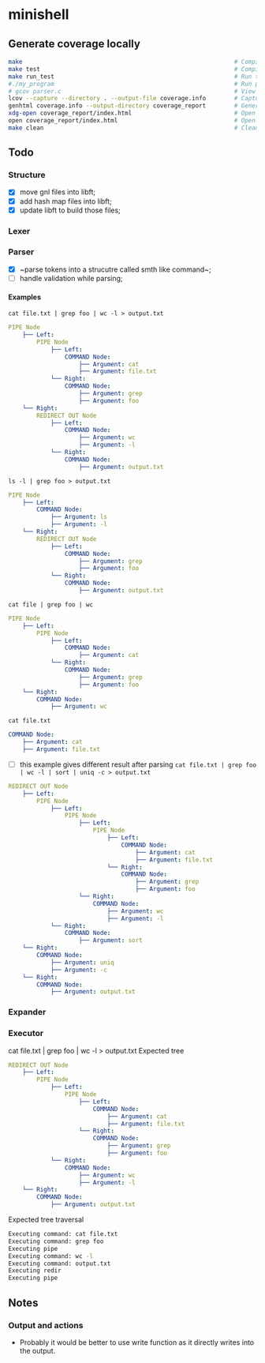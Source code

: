 # minishell

## Generate coverage locally

```bash
make                                                            # Compile with coverage flags
make test                                                       # Compile tests
make run_test                                                   # Run test to generate .gcda files
#./my_program                                                   # Run program or tests
# gcov parser.c                                                 # View line coverage in terminal
lcov --capture --directory . --output-file coverage.info        # Capture coverage data
genhtml coverage.info --output-directory coverage_report        # Generate HTML report
xdg-open coverage_report/index.html                             # Open report
open coverage_report/index.html                                 # Open report (macos)
make clean                                                      # Clean up
```
## Todo

### Structure
- [x] move gnl files into libft;
- [x] add hash map files into libft;
- [x] update libft to build those files;

### Lexer

### Parser
- [x] ~parse tokens into a strucutre called smth like command~;
- [ ] handle validation while parsing;

#### Examples

`cat file.txt | grep foo | wc -l > output.txt`

```yaml
PIPE Node
    ├── Left:
        PIPE Node
            ├── Left:
                COMMAND Node:
                    ├── Argument: cat
                    ├── Argument: file.txt
            └── Right:
                COMMAND Node:
                    ├── Argument: grep
                    ├── Argument: foo
    └── Right:
        REDIRECT OUT Node
            ├── Left:
                COMMAND Node:
                    ├── Argument: wc
                    ├── Argument: -l
            └── Right:
                COMMAND Node:
                    ├── Argument: output.txt
```

`ls -l | grep foo > output.txt`
```yaml
PIPE Node
    ├── Left:
        COMMAND Node:
            ├── Argument: ls
            ├── Argument: -l
    └── Right:
        REDIRECT OUT Node
            ├── Left:
                COMMAND Node:
                    ├── Argument: grep
                    ├── Argument: foo
            └── Right:
                COMMAND Node:
                    ├── Argument: output.txt

```

`cat file | grep foo | wc`
```yaml
PIPE Node
    ├── Left:
        PIPE Node
            ├── Left:
                COMMAND Node:
                    ├── Argument: cat
            └── Right:
                COMMAND Node:
                    ├── Argument: grep
                    ├── Argument: foo
    └── Right:
        COMMAND Node:
            ├── Argument: wc
```

`cat file.txt`
```yaml
COMMAND Node:
    ├── Argument: cat
    ├── Argument: file.txt

```

- [ ] this example gives different result after parsing
`cat file.txt | grep foo | wc -l | sort | uniq -c > output.txt`
```yaml
REDIRECT OUT Node
    ├── Left:
        PIPE Node
            ├── Left:
                PIPE Node
                    ├── Left:
                        PIPE Node
                            ├── Left:
                                COMMAND Node:
                                    ├── Argument: cat
                                    ├── Argument: file.txt
                            └── Right:
                                COMMAND Node:
                                    ├── Argument: grep
                                    ├── Argument: foo
                    └── Right:
                        COMMAND Node:
                            ├── Argument: wc
                            ├── Argument: -l
            └── Right:
                COMMAND Node:
                    ├── Argument: sort
    └── Right:
        COMMAND Node:
            ├── Argument: uniq
            ├── Argument: -c
    └── Right:
        COMMAND Node:
            ├── Argument: output.txt

```
### Expander

### Executor
cat file.txt | grep foo | wc -l > output.txt
Expected tree
```yaml
REDIRECT OUT Node
    ├── Left:
        PIPE Node
            ├── Left:
                PIPE Node
                    ├── Left:
                        COMMAND Node:
                            ├── Argument: cat
                            ├── Argument: file.txt
                    └── Right:
                        COMMAND Node:
                            ├── Argument: grep
                            ├── Argument: foo
            └── Right:
                COMMAND Node:
                    ├── Argument: wc
                    ├── Argument: -l
    └── Right:
        COMMAND Node:
            ├── Argument: output.txt
```
Expected tree traversal
```bash
Executing command: cat file.txt
Executing command: grep foo
Executing pipe
Executing command: wc -l
Executing command: output.txt
Executing redir
Executing pipe
```

## Notes

### Output and actions

- Probably it would be better to use write function as it directly writes into the output.

